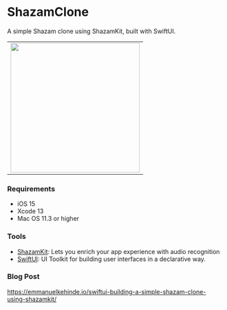 # ShazamClone
A simple Shazam clone using ShazamKit, built with SwiftUI.

<table>
<tr>
<td>

<img src=https://raw.githubusercontent.com/emmanuelkehinde/ShazamClone/main/Screenshots/ShazamClone.gif width=300 align="center" />

</td>
</tr>
</table>

### Requirements
- iOS 15
- Xcode 13
- Mac OS 11.3 or higher 

### Tools 
- [ShazamKit](https://developer.apple.com/shazamkit/): Lets you enrich your app experience with audio recognition
- [SwiftUI](https://developer.apple.com/xcode/swiftui/): UI Toolkit for building user interfaces in a declarative way.

### Blog Post
https://emmanuelkehinde.io/swiftui-building-a-simple-shazam-clone-using-shazamkit/
